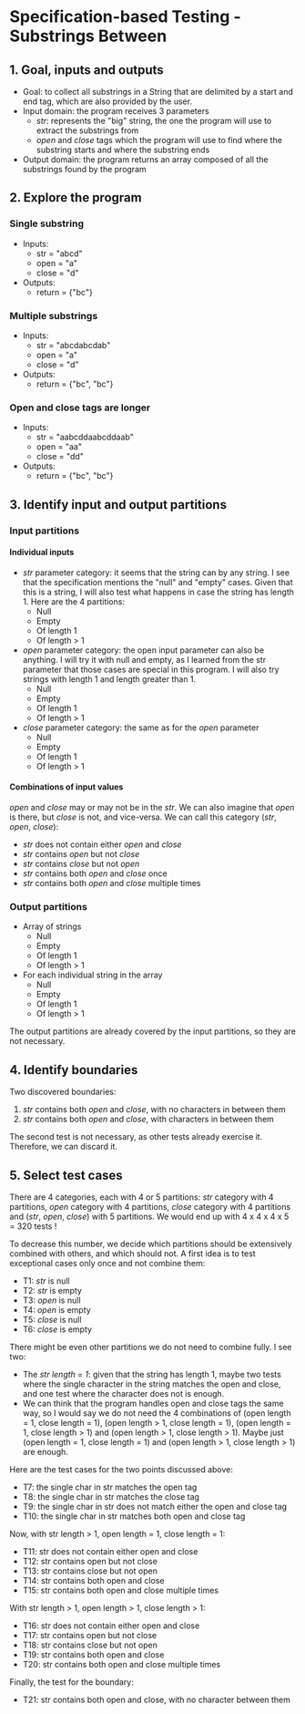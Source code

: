 # Specification-based Testing - Substrings Between

## 1. Goal, inputs and outputs

- Goal: to collect all substrings in a String that are delimited by a start and end tag, which are also provided by the user.
- Input domain: the program receives 3 parameters
  - *str*: represents the "big" string, the one the program will use to extract the substrings from
  - *open* and *close* tags which the program will use to find where the substring starts and where the substring ends
- Output domain: the program returns an array composed of all the substrings found by the program

## 2. Explore the program

### Single substring
- Inputs:
  - str = "abcd"
  - open = "a"
  - close = "d"
- Outputs:
  - return = {"bc"}

### Multiple substrings
- Inputs:
  - str = "abcdabcdab"
  - open = "a"
  - close = "d"
- Outputs:
  - return = {"bc", "bc"}

### Open and close tags are longer
- Inputs:
  - str = "aabcddaabcddaab"
  - open = "aa"
  - close = "dd"
- Outputs:
  - return = {"bc", "bc"}

## 3. Identify input and output partitions

### Input partitions

#### Individual inputs
- *str* parameter category: it seems that the string can by any string. I see that the specification mentions the "null" and "empty" cases. Given that this is a string, I will also test what happens in case the string has length 1. Here are the 4 partitions:
  - Null
  - Empty
  - Of length 1
  - Of length > 1
- *open* parameter category: the open input parameter can also be anything. I will try it with null and empty, as I learned from the str parameter that those cases are special in this program. I will also try strings with length 1 and length greater than 1.
  - Null
  - Empty
  - Of length 1
  - Of length > 1
- *close* parameter category: the same as for the *open* parameter
  - Null
  - Empty
  - Of length 1
  - Of length > 1

#### Combinations of input values
*open* and *close* may or may not be in the *str*. We can also imagine that *open* is there, but *close* is not, and vice-versa. We can call this category (*str*, *open*, *close*):
- *str* does not contain either *open* and *close*
- *str* contains *open* but not *close*
- *str* contains *close* but not *open*
- *str* contains both *open* and *close* once
- *str* contains both *open* and *close* multiple times

### Output partitions
- Array of strings
  - Null
  - Empty
  - Of length 1
  - Of length > 1
- For each individual string in the array
  - Null
  - Empty
  - Of length 1
  - Of length > 1

The output partitions are already covered by the input partitions, so they are not necessary.

## 4. Identify boundaries
Two discovered boundaries:
1. *str* contains both *open* and *close*, with no characters in between them
2. *str* contains both *open* and *close*, with characters in between them

The second test is not necessary, as other tests already exercise it. Therefore, we can discard it.

## 5. Select test cases

There are 4 categories, each with 4 or 5 partitions: *str* category with 4 partitions, *open* category with 4 partitions, *close* category with 4 partitions and (*str*, *open*, *close*) with 5 partitions. We would end up with 4 x 4 x 4 x 5 = 320 tests !

To decrease this number, we decide which partitions should be extensively combined with others, and which should not. A first idea is to test exceptional cases only once and not combine them:
- T1: *str* is null
- T2: *str* is empty
- T3: *open* is null
- T4: *open* is empty
- T5: *close* is null
- T6: *close* is empty

There might be even other partitions we do not need to combine fully. I see two:
- The *str length = 1*: given that the string has length 1, maybe two tests where the single character in the string matches the open and close, and one test where the character does not is enough.
- We can think that the program handles open and close tags the same way, so I would say we do not need the 4 combinations of (open length = 1, close length = 1), (open length > 1, close length = 1), (open length = 1, close length > 1) and (open length > 1, close length > 1). Maybe just (open length = 1, close length = 1) and (open length > 1, close length > 1) are enough.

Here are the test cases for the two points discussed above:
- T7: the single char in str matches the open tag
- T8: the single char in str matches the close tag
- T9: the single char in str does not match either the open and close tag
- T10: the single char in str matches both open and close tag

Now, with str length > 1, open length = 1, close length = 1:
- T11: str does not contain either open and close
- T12: str contains open but not close
- T13: str contains close but not open
- T14: str contains both open and close
- T15: str contains both open and close multiple times

With str length > 1, open length > 1, close length > 1:
- T16: str does not contain either open and close
- T17: str contains open but not close
- T18: str contains close but not open
- T19: str contains both open and close
- T20: str contains both open and close multiple times

Finally, the test for the boundary:
- T21: str contains both open and close, with no character between them